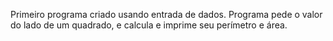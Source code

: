 Primeiro programa criado usando entrada de dados.
Programa pede o valor do lado de um quadrado, e calcula e imprime seu perímetro e área.
